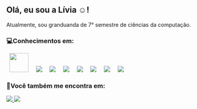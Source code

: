 ## Olá, eu sou a Lívia ☺️!

Atualmente, sou granduanda de 7° semestre de ciências da computação.

### **💻Conhecimentos em:**

<div style "display: "inline">
 &nbsp;&nbsp;<img width='50' height='50' src="https://cdn.jsdelivr.net/gh/devicons/devicon/icons/python/python-original.svg" />&nbsp;&nbsp;
 &nbsp;&nbsp;<img  src="https://img.shields.io/badge/html5-%23E34F26.svg?style=for-the-badge&logo=html5&logoColor=white" />&nbsp;&nbsp;  
 &nbsp;&nbsp;<img src="https://img.shields.io/badge/css3-%231572B6.svg?style=for-the-badge&logo=css3&logoColor=white" />&nbsp;&nbsp;   
&nbsp;&nbsp;<img src="https://camo.githubusercontent.com/ae3e309fe619dc1db7a248ba0c0aea8bab480fe5a9e99ada71ecf08a5b4e1366/68747470733a2f2f696d672e736869656c64732e696f2f62616467652f4769742d3230323332413f7374796c653d666f722d7468652d6261646765266c6f676f3d676974266c6f676f436f6c6f723d363144414642" />&nbsp;&nbsp;
 &nbsp;&nbsp;<img src="https://github.com/livimaria/liviamaria/assets/126735172/0aa02f14-9dfd-4910-b7ba-94623c667079" />&nbsp;&nbsp;
 &nbsp;&nbsp;<img src="https://img.shields.io/archlinux/v/:repository/:architecture/:packageName" />&nbsp;&nbsp;
 &nbsp;&nbsp;<img src="https://img.shields.io/open-vsx/v/:namespace/:extension" />&nbsp;&nbsp;
 &nbsp;&nbsp;<img src="https://img.shields.io/whatpulse/:metric/:userType/:id" />&nbsp;&nbsp;
</div>

     
### **📱Você também me encontra em:**
<a href="https://www.linkedin.com/in/livia-maria-361baa251">
<img src="https://img.shields.io/badge/linkedin-%230077B5.svg?style=for-the-badge&logo=linkedin&logoColor=white)https://img.shields.io/badge/linkedin-%230077B5.svg?style=for-the-badge&logo=linkedin&logoColor=white"/>
</a>
<a href="https://instagram.com/liviamariamps_?igshid=OGQ5ZDc2ODk2ZA%3D%3D&utm_source=qr">
<img src="https://img.shields.io/badge/Instagram-%23E4405F.svg?style=for-the-badge&logo=Instagram&logoColor=white"/>
</a>


          
